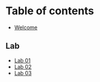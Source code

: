 # Table of contents

* [Welcome](README.md)

## Lab

* [Lab 01](<README (2).md>)
* [Lab 02](lab/lab-02.md)
* [Lab 03](<README (1).md>)
